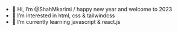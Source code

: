 - 👋 Hi, I’m @ShahMkarimi / happy new year and welcome to 2023
- 👀 I’m interested in html, css & tailwindcss
- 🌱 I’m currently learning javascript & react.js




<!---
ShahMkarimi/ShahMkarimi is a ✨ special ✨ repository because its `README.md` (this file) appears on your GitHub profile.
You can click the Preview link to take a look at your changes.
--->
